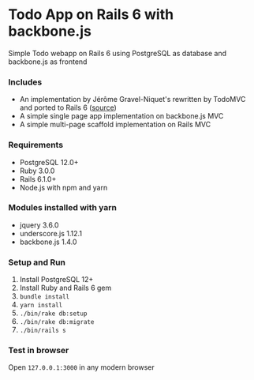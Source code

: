 # Todo App on Rails 6 with backbone.js

Simple Todo webapp on Rails 6 using PostgreSQL as database and backbone.js as frontend

### Includes
* An implementation by Jérôme Gravel-Niquet's rewritten by TodoMVC and ported to Rails 6
([source](https://backbonejs.org/examples/todos/index.html))
* A simple single page app implementation on backbone.js MVC
* A simple multi-page scaffold implementation on Rails MVC

### Requirements
* PostgreSQL 12.0+
* Ruby 3.0.0
* Rails 6.1.0+
* Node.js with npm and yarn

### Modules installed with yarn
* jquery 3.6.0
* underscore.js 1.12.1
* backbone.js 1.4.0

### Setup and Run
1. Install PostgreSQL 12+
2. Install Ruby and Rails 6 gem
3. `bundle install`
4. `yarn install`
5. `./bin/rake db:setup`
6. `./bin/rake db:migrate`
7. `./bin/rails s`

### Test in browser
Open `127.0.0.1:3000` in any modern browser
